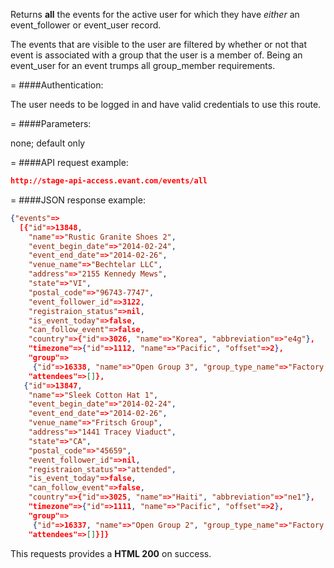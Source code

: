<!-- --- title: GET /events/all -->

Returns **all** the events for the active user for which they have _either_ an event_follower or event_user record. 

The events that are visible to the user are filtered by whether or not that event is associated with a group that the user is a member of. Being an event_user for an event trumps all group_member requirements.

=
####Authentication:

The user needs to be logged in and have valid credentials to use this route.

=
####Parameters:

none; default only

=
####API request example:
```json
http://stage-api-access.evant.com/events/all
```

=
####JSON response example:

```json
{"events"=>
  [{"id"=>13848,
    "name"=>"Rustic Granite Shoes 2",
    "event_begin_date"=>"2014-02-24",
    "event_end_date"=>"2014-02-26",
    "venue_name"=>"Bechtelar LLC",
    "address"=>"2155 Kennedy Mews",
    "state"=>"VI",
    "postal_code"=>"96743-7747",
    "event_follower_id"=>3122,
    "registraion_status"=>nil,
    "is_event_today"=>false,
    "can_follow_event"=>false,
    "country"=>{"id"=>3026, "name"=>"Korea", "abbreviation"=>"e4g"},
    "timezone"=>{"id"=>1112, "name"=>"Pacific", "offset"=>2},
    "group"=>
     {"id"=>16338, "name"=>"Open Group 3", "group_type_name"=>"Factory:Open"},
    "attendees"=>[]},
   {"id"=>13847,
    "name"=>"Sleek Cotton Hat 1",
    "event_begin_date"=>"2014-02-24",
    "event_end_date"=>"2014-02-26",
    "venue_name"=>"Fritsch Group",
    "address"=>"1441 Tracey Viaduct",
    "state"=>"CA",
    "postal_code"=>"45659",
    "event_follower_id"=>nil,
    "registraion_status"=>"attended",
    "is_event_today"=>false,
    "can_follow_event"=>false,
    "country"=>{"id"=>3025, "name"=>"Haiti", "abbreviation"=>"ne1"},
    "timezone"=>{"id"=>1111, "name"=>"Pacific", "offset"=>2},
    "group"=>
     {"id"=>16337, "name"=>"Open Group 2", "group_type_name"=>"Factory:Open"},
    "attendees"=>[]}]}
```

This requests provides a <strong>HTML 200</strong> on success.